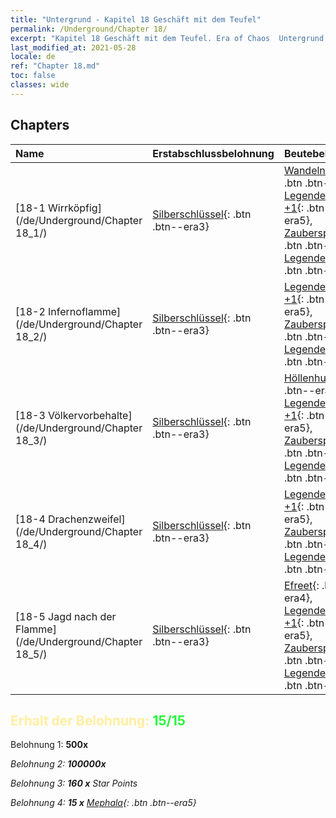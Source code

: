 ```yaml
---
title: "Untergrund - Kapitel 18 Geschäft mit dem Teufel"
permalink: /Underground/Chapter 18/
excerpt: "Kapitel 18 Geschäft mit dem Teufel. Era of Chaos  Untergrund - Kapitel 18. Geschäft mit dem Teufel"
last_modified_at: 2021-05-28
locale: de
ref: "Chapter 18.md"
toc: false
classes: wide
---
```


## Chapters

  | Name |  Erstabschlussbelohnung | Beutebelohnung |
  |:------------|:------------|:------------| 
  | [18-1 Wirrköpfig](/de/Underground/Chapter 18_1/) | [Silberschlüssel](/ItemsDE/con_693/){: .btn .btn--era3} | [Wandelnde Tote](/ItemsDE/unt_209/){: .btn .btn--era3}, [Legendenzertifikat +1](/ItemsDE/mat_74/){: .btn .btn--era5}, [Zauberspruchrollen](/ItemsDE/con_694/){: .btn .btn--era3}, [Legendenzertifikat](/ItemsDE/mat_67/){: .btn .btn--era5} |
  | [18-2 Infernoflamme](/de/Underground/Chapter 18_2/) | [Silberschlüssel](/ItemsDE/con_693/){: .btn .btn--era3} | [Legendenzertifikat +1](/ItemsDE/mat_74/){: .btn .btn--era5}, [Zauberspruchrollen](/ItemsDE/con_694/){: .btn .btn--era3}, [Legendenzertifikat](/ItemsDE/mat_67/){: .btn .btn--era5} |
  | [18-3 Völkervorbehalte](/de/Underground/Chapter 18_3/) | [Silberschlüssel](/ItemsDE/con_693/){: .btn .btn--era3} | [Höllenhund](/ItemsDE/unt_228/){: .btn .btn--era4}, [Legendenzertifikat +1](/ItemsDE/mat_74/){: .btn .btn--era5}, [Zauberspruchrollen](/ItemsDE/con_694/){: .btn .btn--era3}, [Legendenzertifikat](/ItemsDE/mat_67/){: .btn .btn--era5} |
  | [18-4 Drachenzweifel](/de/Underground/Chapter 18_4/) | [Silberschlüssel](/ItemsDE/con_693/){: .btn .btn--era3} | [Legendenzertifikat +1](/ItemsDE/mat_74/){: .btn .btn--era5}, [Zauberspruchrollen](/ItemsDE/con_694/){: .btn .btn--era3}, [Legendenzertifikat](/ItemsDE/mat_67/){: .btn .btn--era5} |
  | [18-5 Jagd nach der Flamme](/de/Underground/Chapter 18_5/) | [Silberschlüssel](/ItemsDE/con_693/){: .btn .btn--era3} | [Efreet](/ItemsDE/unt_231/){: .btn .btn--era4}, [Legendenzertifikat +1](/ItemsDE/mat_74/){: .btn .btn--era5}, [Zauberspruchrollen](/ItemsDE/con_694/){: .btn .btn--era3}, [Legendenzertifikat](/ItemsDE/mat_67/){: .btn .btn--era5} |


## <span style="color: #ffeea0">Erhalt der Belohnung: </span><span style="color: #27f73a">15/15</span>

 Belohnung 1:  **500x** <i class="fas fa-gem"/>

 Belohnung 2:  **100000x** <i class="fas fa-coins"/>

 Belohnung 3: **160 x** Star Points

 Belohnung 4: **15 x** [Mephala](/ItemsDE/her_367/){: .btn .btn--era5}

